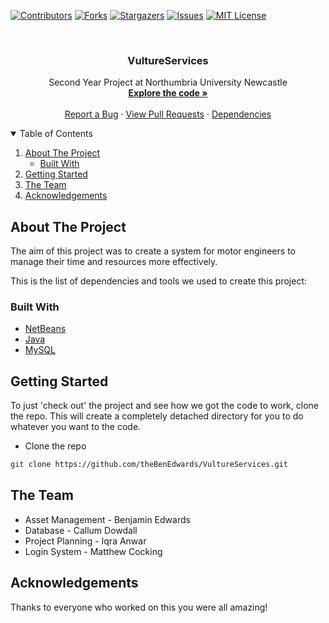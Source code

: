 [![Contributors][contributors-shield]][contributors-url]
[![Forks][forks-shield]][forks-url]
[![Stargazers][stars-shield]][stars-url]
[![Issues][issues-shield]][issues-url]
[![MIT License][license-shield]][license-url]

<!-- PROJECT LOGO -->
<br />
<p align="center">
  <!-- <a href="https://github.com/theBenEdwards/">
    <img src="images/Logo.png" alt="Logo" width="80" height="80">
  </a> -->

  <h3 align="center">VultureServices</h3>

  <p align="center">
    Second Year Project at Northumbria University Newcastle
    <br />
    <a href="https://github.com/TheBenEdwards/VultureServices"><strong>Explore the code »</strong></a>
    <br />
    <br />
    <a href="https://github.com/TheBenEdwards/VultureServices/issues">Report a Bug</a>
    ·
    <a href="https://github.com/TheBenEdwards/VultureServices/pulls">View Pull Requests</a>
    ·
    <a href="https://github.com/TheBenEdwards/VultureServices/dependencies">Dependencies</a>
  </p>
</p>

<!-- TABLE OF CONTENTS -->
<details open="open">
  <summary>Table of Contents</summary>
  <ol>
    <li>
      <a href="#about-the-project">About The Project</a>
      <ul>
        <li><a href="#built-with">Built With</a></li>
      </ul>
    </li>
    <li>
      <a href="#getting-started">Getting Started</a>
    </li>
    <li><a href="#the-team">The Team</a></li>
     <li><a href="#acknowledgements">Acknowledgements</a></li>
  </ol>
</details>

<!-- ABOUT THE PROJECT -->

## About The Project

The aim of this project was to create a system for motor engineers to manage their time and resources more effectively.

This is the list of dependencies and tools we used to create this project:

### Built With

-   [NetBeans](https://netbeans.apache.org/)
-   [Java](https://www.java.com/download/ie_manual.jsp)
-   [MySQL](https://www.mysql.com/)

<!-- GETTING STARTED -->

## Getting Started

To just 'check out' the project and see how we got the code to work, clone the repo. This will create a completely detached directory for you to do whatever you want to the code.

-   Clone the repo

```sh
git clone https://github.com/theBenEdwards/VultureServices.git
```

<!-- THE TEAM -->

## The Team

<ul>
  <li>Asset Management - Benjamin Edwards</li>
  <li>Database - Callum Dowdall</li>
  <li>Project Planning - Iqra Anwar</li>
  <li>Login System - Matthew Cocking</li>
</ul>

<!-- ACKNOWLEDGEMENTS -->

## Acknowledgements

Thanks to everyone who worked on this you were all amazing!

<!-- MARKDOWN LINKS & IMAGES -->

[contributors-shield]: https://img.shields.io/github/contributors/theBenEdwards/VultureServices.svg?style=for-the-badge
[contributors-url]: https://github.com/theBenEdwards/VultureServices/graphs/contributors
[forks-shield]: https://img.shields.io/github/forks/theBenEdwards/VultureServices.svg?style=for-the-badge
[forks-url]: https://github.com/theBenEdwards/VultureServices/network/members
[stars-shield]: https://img.shields.io/github/stars/theBenEdwards/VultureServices.svg?style=for-the-badge
[stars-url]: https://github.com/theBenEdwards/VultureServices/stargazers
[issues-shield]: https://img.shields.io/github/issues/theBenEdwards/VultureServices.svg?style=for-the-badge
[issues-url]: https://github.com/theBenEdwards/VultureServices/issues
[license-shield]: https://img.shields.io/github/license/theBenEdwards/VultureServices.svg?style=for-the-badge
[license-url]: https://github.com/theBenEdwards/VultureServices/blob/main/LICENSE.txt
